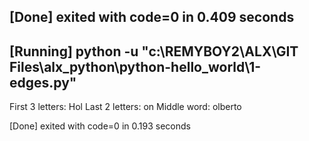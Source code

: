 ## [Done] exited with code=0 in 0.409 seconds

## [Running] python -u "c:\REMYBOY2\ALX\GIT Files\alx_python\python-hello_world\1-edges.py"
First 3 letters: Hol
Last 2 letters:  on
Middle word:  olberto

[Done] exited with code=0 in 0.193 seconds